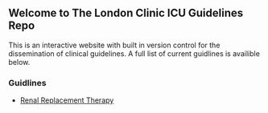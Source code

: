 ## Welcome to The London Clinic ICU Guidelines Repo

This is an interactive website with built in version control for the dissemination of clinical guidelines. A full list of current guidlines is availible below.

### Guidlines

- [Renal Replacement Therapy](https://doced.github.io/LondonClinicGuidelines/rrt/)
